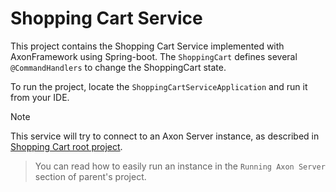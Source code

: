 # Shopping Cart Service 

This project contains the Shopping Cart Service implemented with AxonFramework using Spring-boot. 
The `ShoppingCart` defines several `@CommandHandlers` to change the ShoppingCart state.

To run the project, locate the `ShoppingCartServiceApplication` and run it from your IDE.

> [!NOTE]  
This service will try to connect to an Axon Server instance, as described in [Shopping Cart root project](../).
> You can read how to easily run an instance in the `Running Axon Server` section of parent's project. 
